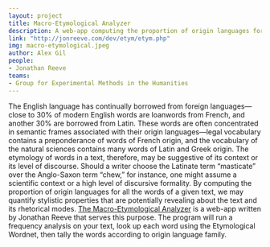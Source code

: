 ```yaml
---
layout: project
title: Macro-Etymological Analyzer
description: A web-app computing the proportion of origin languages for all the words of a given text, helping quantify stylistic properties that are potentially revealing about the text and its rhetorical modes.
link: "http://jonreeve.com/dev/etym/etym.php"
img: macro-etymological.jpeg
author: Alex Gil
people:
- Jonathan Reeve
teams:
- Group for Experimental Methods in the Humanities
---
```


The English language has continually borrowed from foreign languages—close to 30% of modern English words are loanwords from French, and another 30% are borrowed from Latin. These words are often concentrated in semantic frames associated with their origin languages—legal vocabulary contains a preponderance of words of French origin, and the vocabulary of the natural sciences contains many words of Latin and Greek origin. The etymology of words in a text, therefore, may be suggestive of its context or its level of discourse. Should a writer choose the Latinate term “masticate” over the Anglo-Saxon term “chew,” for instance, one might assume a scientific context or a high level of discursive formality. By computing the proportion of origin languages for all the words of a given text, we may quantify stylistic properties that are potentially revealing about the text and its rhetorical modes. <a href="http://jonreeve.com/dev/etym/etym.php">The Macro-Etymological Analyzer</a> is a web-app written by Jonathan Reeve that serves this purpose. The program will run a frequency analysis on your text, look up each word using the Etymological Wordnet, then tally the words according to origin language family.

